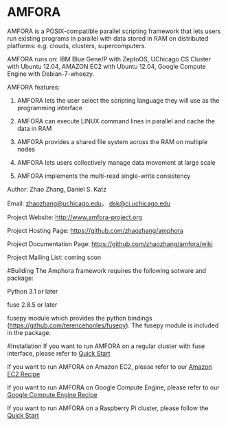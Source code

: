 AMFORA
======

AMFORA is a POSIX-compatible parallel scripting framework that lets users run existing programs in parallel with data stored in RAM on distributed platforms: e.g. clouds, clusters, supercomputers. 

AMFORA runs on: IBM Blue Gene/P with ZeptoOS, UChicago CS Cluster with Ubuntu 12.04, AMAZON EC2 with Ubuntu 12.04, Google Compute Engine with Debian-7-wheezy.

AMFORA features:

1. AMFORA lets the user select the scripting language they will use as the programming interface

2. AMFORA can execute LINUX command lines in parallel and cache the data in RAM

3. AMFORA provides a shared file system across the RAM on multiple nodes

4. AMFORA lets users collectively manage data movement at large scale

5. AMFORA implements the multi-read single-write consistency

Author: Zhao Zhang, Daniel S. Katz 

Email: zhaozhang@uchicago.edu， dsk@ci.uchicago.edu

Project Website: http://www.amfora-project.org

Project Hosting Page: https://github.com/zhaozhang/amphora

Project Documentation Page: https://github.com/zhaozhang/amfora/wiki

Project Mailing List: coming soon

#Building
The Amphora framework requires the following sotware and package:

Python 3.1 or later

fuse 2.8.5 or later

fusepy module which provides the python bindings (https://github.com/terencehonles/fusepy). The fusepy module is included in the package.

#Installation
If you want to run AMFORA on a regular cluster with fuse interface, please refer to [Quick Start](https://github.com/zhaozhang/amfora/wiki/Amfora-Quickstart)

If you want to run AMFORA on Amazon EC2, please refer to our [Amazon EC2 Recipe](https://github.com/zhaozhang/amfora/wiki/Amfora-Amazon-EC2-Recipe)

If you want to run AMFORA on Google Compute Engine, please refer to our [Google Compute Engine Recipe](https://github.com/zhaozhang/amfora/wiki/Amfora-Google-Compute-Engine-Recipe)

If you want to run AMFORA on a Raspberry Pi cluster, please follow the [Quick Start](https://github.com/zhaozhang/amfora/wiki/Amfora-Quickstart) 

